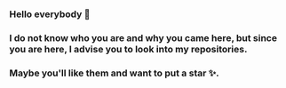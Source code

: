 ### Hello everybody 👋
### I do not know who you are and why you came here, but since you are here, I advise you to look into my repositories.
### Maybe you'll like them and want to put a star ✨.
